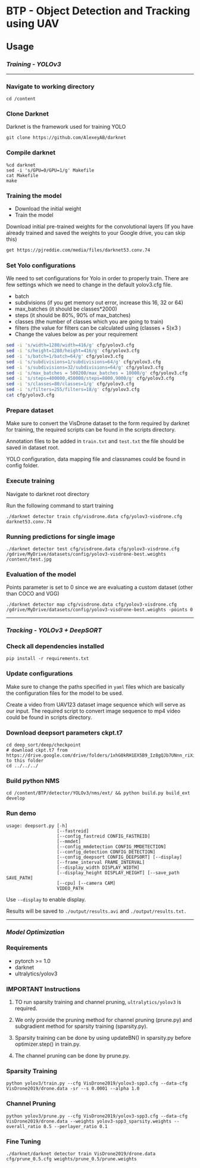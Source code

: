 # BTP - Object Detection and Tracking using UAV

##  <font size="5"> Usage</font>

### *Training - YOLOv3*
***
### Navigate to working directory
    cd /content

### Clone Darknet
Darknet is the framework used for training YOLO

    git clone https://github.com/AlexeyAB/darknet

### Compile darknet
    %cd darknet
    sed -i 's/GPU=0/GPU=1/g' Makefile
    cat Makefile
    make

### Training the model
- Download the initial weight
- Train the model

Download initial pre-trained weights for the convolutional layers (If you have already trained and saved the weights to your Google drive, you can skip this)

```bash
get https://pjreddie.com/media/files/darknet53.conv.74
```

### Set Yolo configurations
We need to set configurations for Yolo in order to properly train. There are few settings which we need to change in the default yolov3.cfg file.

- batch
- subdivisions (if you get memory out error, increase this 16, 32 or 64)
- max_batches (it should be classes*2000)
- steps (it should be 80%, 90% of max_batches)
- classes (the number of classes which you are going to train)
- filters (the value for filters can be calculated using (classes + 5)x3 )
- Change the values below as per your requirement

```bash
sed -i 's/width=1280/width=416/g' cfg/yolov3.cfg
sed -i 's/height=1280/height=416/g' cfg/yolov3.cfg
sed -i 's/batch=1/batch=64/g' cfg/yolov3.cfg
sed -i 's/subdivisions=1/subdivisions=64/g' cfg/yolov3.cfg
sed -i 's/subdivisions=32/subdivisions=64/g' cfg/yolov3.cfg
sed -i 's/max_batches = 500200/max_batches = 10000/g' cfg/yolov3.cfg
sed -i 's/steps=400000,450000/steps=8000,9000/g' cfg/yolov3.cfg
sed -i 's/classes=80/classes=1/g' cfg/yolov3.cfg
sed -i 's/filters=255/filters=18/g' cfg/yolov3.cfg
cat cfg/yolov3.cfg
```

### Prepare dataset
Make sure to convert the VisDrone dataset to the form required by darknet for training, the required scripts can be found in the scripts directory.

Annotation files to be added in `train.txt` and `test.txt` the file should be saved in dataset root.

YOLO configuration, data mapping file and classnames could be found in config folder.


### Execute training
Navigate to darknet root directory

Run the following command to start training
```
./darknet detector train cfg/visdrone.data cfg/yolov3-visdrone.cfg darknet53.conv.74
```

### Running predictions for single image
```
./darknet detector test cfg/visdrone.data cfg/yolov3-visdrone.cfg /gdrive/MyDrive/datasets/config/yolov3-visdrone-best.weights /content/test.jpg
```

### Evaluation of the model
Points parameter is set to 0 since we are evaluating a custom dataset (other than COCO and VGG)

```
./darknet detector map cfg/visdrone.data cfg/yolov3-visdrone.cfg /gdrive/MyDrive/datasets/config/yolov3-visdrone-best.weights -points 0
```

***

### *Tracking - YOLOv3 + DeepSORT*

### Check all dependencies installed
```
pip install -r requirements.txt
```

### Update configurations
Make sure to change the paths specified in `yaml` files which are basically the configuration files for the model to be used.

Create a video from UAV123 dataset image sequence which will serve as our input. The required script to convert image sequence to mp4 video could be found in scripts directory.

### Download deepsort parameters ckpt.t7
```
cd deep_sort/deep/checkpoint
# download ckpt.t7 from
https://drive.google.com/drive/folders/1xhG0kRH1EX5B9_Iz8gQJb7UNnn_riXi6 to this folder
cd ../../../
```

### Build python NMS
```
cd /content/BTP/detector/YOLOv3/nms/ext/ && python build.py build_ext develop
```

### Run demo
```
usage: deepsort.py [-h]
                   [--fastreid]
                   [--config_fastreid CONFIG_FASTREID]
                   [--mmdet]
                   [--config_mmdetection CONFIG_MMDETECTION]
                   [--config_detection CONFIG_DETECTION]
                   [--config_deepsort CONFIG_DEEPSORT] [--display]
                   [--frame_interval FRAME_INTERVAL]
                   [--display_width DISPLAY_WIDTH]
                   [--display_height DISPLAY_HEIGHT] [--save_path SAVE_PATH]
                   [--cpu] [--camera CAM]
                   VIDEO_PATH
```

Use `--display` to enable display.

Results will be saved to `./output/results.avi` and `./output/results.txt.`

***
### *Model Optimization*

### Requirements
- pytorch >= 1.0
- darknet
- ultralytics/yolov3

### IMPORTANT Instructions
1. TO run sparsity training and channel pruning, `ultralytics/yolov3` is required.

2. We only provide the pruning method for channel pruning (prune.py) and subgradient method for sparsity training (sparsity.py).

3. Sparsity training can be done by using updateBN() in sparsity.py before optimizer.step() in train.py.
4. The channel pruning can be done by prune.py.

### Sparsity Training
```
python yolov3/train.py --cfg VisDrone2019/yolov3-spp3.cfg --data-cfg VisDrone2019/drone.data -sr --s 0.0001 --alpha 1.0
```

### Channel Pruning
```
python yolov3/prune.py --cfg VisDrone2019/yolov3-spp3.cfg --data-cfg VisDrone2019/drone.data --weights yolov3-spp3_sparsity.weights --overall_ratio 0.5 --perlayer_ratio 0.1
```

### Fine Tuning
```
./darknet/darknet detector train VisDrone2019/drone.data  cfg/prune_0.5.cfg weights/prune_0.5/prune.weights
```